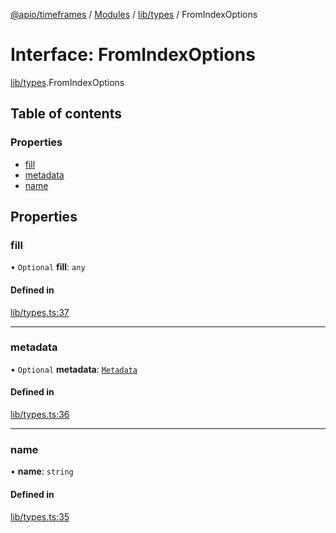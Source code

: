 [@apio/timeframes](../README.md) / [Modules](../modules.md) / [lib/types](../modules/lib_types.md) / FromIndexOptions

# Interface: FromIndexOptions

[lib/types](../modules/lib_types.md).FromIndexOptions

## Table of contents

### Properties

- [fill](lib_types.FromIndexOptions.md#fill)
- [metadata](lib_types.FromIndexOptions.md#metadata)
- [name](lib_types.FromIndexOptions.md#name)

## Properties

### fill

• `Optional` **fill**: `any`

#### Defined in

[lib/types.ts:37](https://github.com/fatmatto/timeframes/blob/f601353/src/lib/types.ts#L37)

___

### metadata

• `Optional` **metadata**: [`Metadata`](../modules/lib_types.md#metadata)

#### Defined in

[lib/types.ts:36](https://github.com/fatmatto/timeframes/blob/f601353/src/lib/types.ts#L36)

___

### name

• **name**: `string`

#### Defined in

[lib/types.ts:35](https://github.com/fatmatto/timeframes/blob/f601353/src/lib/types.ts#L35)
